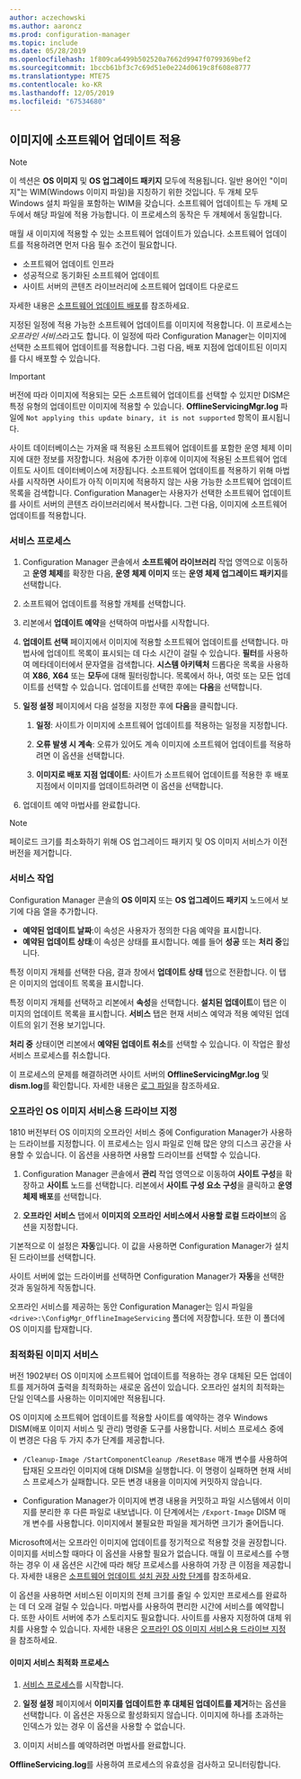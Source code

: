 ```yaml
---
author: aczechowski
ms.author: aaroncz
ms.prod: configuration-manager
ms.topic: include
ms.date: 05/28/2019
ms.openlocfilehash: 1f809ca6499b502520a7662d9947f0799369bef2
ms.sourcegitcommit: 1bccb61bf3c7c69d51e0e224d0619c8f608e8777
ms.translationtype: MTE75
ms.contentlocale: ko-KR
ms.lasthandoff: 12/05/2019
ms.locfileid: "67534680"
---
```

## <a name="BKMK_OSImagesApplyUpdates"></a> 이미지에 소프트웨어 업데이트 적용

> [!Note]  
> 이 섹션은 **OS 이미지** 및 **OS 업그레이드 패키지** 모두에 적용됩니다. 일반 용어인 "이미지"는 WIM(Windows 이미지 파일)을 지칭하기 위한 것입니다. 두 개체 모두 Windows 설치 파일을 포함하는 WIM을 갖습니다. 소프트웨어 업데이트는 두 개체 모두에서 해당 파일에 적용 가능합니다. 이 프로세스의 동작은 두 개체에서 동일합니다.  

매월 새 이미지에 적용할 수 있는 소프트웨어 업데이트가 있습니다. 소프트웨어 업데이트를 적용하려면 먼저 다음 필수 조건이 필요합니다.

- 소프트웨어 업데이트 인프라  
- 성공적으로 동기화된 소프트웨어 업데이트  
- 사이트 서버의 콘텐츠 라이브러리에 소프트웨어 업데이트 다운로드  

자세한 내용은 [소프트웨어 업데이트 배포](/sccm/sum/deploy-use/deploy-software-updates)를 참조하세요.  

지정된 일정에 적용 가능한 소프트웨어 업데이트를 이미지에 적용합니다. 이 프로세스는 *오프라인 서비스*라고도 합니다. 이 일정에 따라 Configuration Manager는 이미지에 선택한 소프트웨어 업데이트를 적용합니다. 그럼 다음, 배포 지점에 업데이트된 이미지를 다시 배포할 수 있습니다.

> [!Important]  
> 버전에 따라 이미지에 적용되는 모든 소프트웨어 업데이트를 선택할 수 있지만 DISM은 특정 유형의 업데이트만 이미지에 적용할 수 있습니다. **OfflineServicingMgr.log** 파일에 `Not applying this update binary, it is not supported` 항목이 표시됩니다.<!-- SCCMDocs issue 1324 -->

사이트 데이터베이스는 가져올 때 적용된 소프트웨어 업데이트를 포함한 운영 체제 이미지에 대한 정보를 저장합니다. 처음에 추가한 이후에 이미지에 적용된 소프트웨어 업데이트도 사이트 데이터베이스에 저장됩니다. 소프트웨어 업데이트를 적용하기 위해 마법사를 시작하면 사이트가 아직 이미지에 적용하지 않는 사용 가능한 소프트웨어 업데이트 목록을 검색합니다. Configuration Manager는 사용자가 선택한 소프트웨어 업데이트를 사이트 서버의 콘텐츠 라이브러리에서 복사합니다. 그런 다음, 이미지에 소프트웨어 업데이트를 적용합니다.  

### <a name="servicing-process"></a>서비스 프로세스

1. Configuration Manager 콘솔에서 **소프트웨어 라이브러리** 작업 영역으로 이동하고 **운영 체제**를 확장한 다음, **운영 체제 이미지** 또는 **운영 체제 업그레이드 패키지**를 선택합니다.  

2. 소프트웨어 업데이트를 적용할 개체를 선택합니다.  

3. 리본에서 **업데이트 예약**을 선택하여 마법사를 시작합니다.  

4. **업데이트 선택** 페이지에서 이미지에 적용할 소프트웨어 업데이트를 선택합니다. 마법사에 업데이트 목록이 표시되는 데 다소 시간이 걸릴 수 있습니다. **필터**를 사용하여 메타데이터에서 문자열을 검색합니다. **시스템 아키텍처** 드롭다운 목록을 사용하여 **X86**, **X64** 또는 **모두**에 대해 필터링합니다. 목록에서 하나, 여럿 또는 모든 업데이트를 선택할 수 있습니다. 업데이트를 선택한 후에는 **다음**을 선택합니다.  

5. **일정 설정** 페이지에서 다음 설정을 지정한 후에 **다음**을 클릭합니다.  

    1. **일정**: 사이트가 이미지에 소프트웨어 업데이트를 적용하는 일정을 지정합니다.  

    2. **오류 발생 시 계속**: 오류가 있어도 계속 이미지에 소프트웨어 업데이트를 적용하려면 이 옵션을 선택합니다.  

    3. **이미지로 배포 지점 업데이트**: 사이트가 소프트웨어 업데이트를 적용한 후 배포 지점에서 이미지를 업데이트하려면 이 옵션을 선택합니다.  

6. 업데이트 예약 마법사를 완료합니다.  

> [!NOTE]  
> 페이로드 크기를 최소화하기 위해 OS 업그레이드 패키지 및 OS 이미지 서비스가 이전 버전을 제거합니다.  

### <a name="servicing-operations"></a>서비스 작업

Configuration Manager 콘솔의 **OS 이미지** 또는 **OS 업그레이드 패키지** 노드에서 보기에 다음 열을 추가합니다.

- **예약된 업데이트 날짜**:이 속성은 사용자가 정의한 다음 예약을 표시합니다.  
- **예약된 업데이트 상태**:이 속성은 상태를 표시합니다. 예를 들어 **성공** 또는 **처리 중**입니다.  

특정 이미지 개체를 선택한 다음, 결과 창에서 **업데이트 상태** 탭으로 전환합니다. 이 탭은 이미지의 업데이트 목록을 표시합니다.

특정 이미지 개체를 선택하고 리본에서 **속성**을 선택합니다. **설치된 업데이트**이 탭은 이미지의 업데이트 목록을 표시합니다. **서비스** 탭은 현재 서비스 예약과 적용 예약된 업데이트의 읽기 전용 보기입니다.

**처리 중** 상태이면 리본에서 **예약된 업데이트 취소**를 선택할 수 있습니다. 이 작업은 활성 서비스 프로세스를 취소합니다.

이 프로세스의 문제를 해결하려면 사이트 서버의 **OfflineServicingMgr.log** 및 **dism.log**를 확인합니다. 자세한 내용은 [로그 파일](/sccm/core/plan-design/hierarchy/log-files)을 참조하세요.

### <a name="bkmk_servicing-drive"></a> 오프라인 OS 이미지 서비스용 드라이브 지정

<!--1358924-->

1810 버전부터 OS 이미지의 오프라인 서비스 중에 Configuration Manager가 사용하는 드라이브를 지정합니다. 이 프로세스는 임시 파일로 인해 많은 양의 디스크 공간을 사용할 수 있습니다. 이 옵션을 사용하면 사용할 드라이브를 선택할 수 있습니다.

1. Configuration Manager 콘솔에서 **관리** 작업 영역으로 이동하여 **사이트 구성**을 확장하고 **사이트** 노드를 선택합니다. 리본에서 **사이트 구성 요소 구성**을 클릭하고 **운영 체제 배포**를 선택합니다.  

2. **오프라인 서비스** 탭에서 **이미지의 오프라인 서비스에서 사용할 로컬 드라이브**의 옵션을 지정합니다.  

기본적으로 이 설정은 **자동**입니다. 이 값을 사용하면 Configuration Manager가 설치된 드라이브를 선택합니다.

사이트 서버에 없는 드라이버를 선택하면 Configuration Manager가 **자동**을 선택한 것과 동일하게 작동합니다.

오프라인 서비스를 제공하는 동안 Configuration Manager는 임시 파일을 `<drive>:\ConfigMgr_OfflineImageServicing` 폴더에 저장합니다. 또한 이 폴더에 OS 이미지를 탑재합니다.

### <a name="bkmk_resetbase"></a> 최적화된 이미지 서비스

<!--3555951-->

버전 1902부터 OS 이미지에 소프트웨어 업데이트를 적용하는 경우 대체된 모든 업데이트를 제거하여 출력을 최적화하는 새로운 옵션이 있습니다. 오프라인 설치의 최적화는 단일 인덱스를 사용하는 이미지에만 적용됩니다.

OS 이미지에 소프트웨어 업데이트를 적용할 사이트를 예약하는 경우 Windows DISM(배포 이미지 서비스 및 관리) 명령줄 도구를 사용합니다. 서비스 프로세스 중에 이 변경은 다음 두 가지 추가 단계를 제공합니다.  

- `/Cleanup-Image /StartComponentCleanup /ResetBase` 매개 변수를 사용하여 탑재된 오프라인 이미지에 대해 DISM을 실행합니다. 이 명령이 실패하면 현재 서비스 프로세스가 실패합니다. 모든 변경 내용을 이미지에 커밋하지 않습니다.  

- Configuration Manager가 이미지에 변경 내용을 커밋하고 파일 시스템에서 이미지를 분리한 후 다른 파일로 내보냅니다. 이 단계에서는 `/Export-Image` DISM 매개 변수를 사용합니다. 이미지에서 불필요한 파일을 제거하면 크기가 줄어듭니다.  

Microsoft에서는 오프라인 이미지에 업데이트를 정기적으로 적용할 것을 권장합니다. 이미지를 서비스할 때마다 이 옵션을 사용할 필요가 없습니다. 매월 이 프로세스를 수행하는 경우 이 새 옵션은 시간에 따라 해당 프로세스를 사용하여 가장 큰 이점을 제공합니다. 자세한 내용은 [소프트웨어 업데이트 설치 권장 사항 단계](/sccm/osd/understand/install-software-updates#recommendations)를 참조하세요.

이 옵션을 사용하면 서비스된 이미지의 전체 크기를 줄일 수 있지만 프로세스를 완료하는 데 더 오래 걸릴 수 있습니다. 마법사를 사용하여 편리한 시간에 서비스를 예약합니다. 또한 사이트 서버에 추가 스토리지도 필요합니다. 사이트를 사용자 지정하여 대체 위치를 사용할 수 있습니다. 자세한 내용은 [오프라인 OS 이미지 서비스용 드라이브 지정](#bkmk_servicing-drive)을 참조하세요.

#### <a name="process-to-optimize-image-servicing"></a>이미지 서비스 최적화 프로세스

1. [서비스 프로세스](#servicing-process)를 시작합니다.  

2. **일정 설정** 페이지에서 **이미지를 업데이트한 후 대체된 업데이트를 제거**하는 옵션을 선택합니다. 이 옵션은 자동으로 활성화되지 않습니다. 이미지에 하나를 초과하는 인덱스가 있는 경우 이 옵션을 사용할 수 없습니다.  

3. 이미지 서비스를 예약하려면 마법사를 완료합니다.  

**OfflineServicing.log**를 사용하여 프로세스의 유효성을 검사하고 모니터링합니다.
